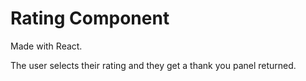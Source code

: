 # Rating Component

Made with React.

The user selects their rating and they get a thank you panel returned.
